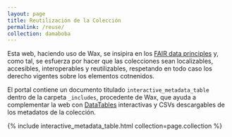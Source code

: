 ```yaml
---
layout: page
title: Reutilización de la Colección
permalink: /reuse/
collection: damaboba
---
```


Esta web, haciendo uso de Wax, se insipira en los [FAIR data principles](https://journal.code4lib.org/articles/13427) y, como tal, se esfuerza por hacer que las colecciones sean localizables, accesibles, interoperables y reutilizables, respetando en todo caso los derecho vigentes sobre los elementos cotnenidos.

El portal contiene un documento titulado `interactive_metadata_table` dentro de la carpeta `_includes`, procedente de Wax, que ayuda a complementar la web con [DataTables](https://datatables.net/) interactivas y CSVs descargables de los metadatos de la colección.

{% include interactive_metadata_table.html collection=page.collection %}
